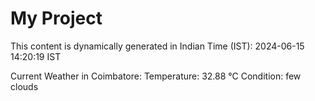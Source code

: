 # My Project

This content is dynamically generated in Indian Time (IST): 2024-06-15 14:20:19 IST


Current Weather in Coimbatore:
Temperature: 32.88 °C
Condition: few clouds
